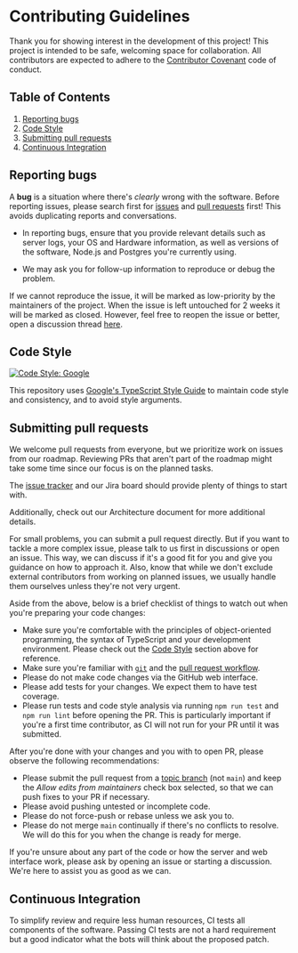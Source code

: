 # Contributing Guidelines

Thank you for showing interest in the development of this project! This project
is intended to be safe, welcoming space for collaboration. All contributors
are expected to adhere to the [Contributor Covenant](https://www.contributor-covenant.org/)
code of conduct.

## Table of Contents

1. [Reporting bugs](#reporting-bugs)
2. [Code Style](#code-style)
3. [Submitting pull requests](#submitting-pull-requests)
4. [Continuous Integration](#continuous-integration)

## Reporting bugs

A **bug** is a situation where there's *clearly* wrong with the software. Before reporting
issues, please search first for [issues](https://github.com/se3-3124/spotless-solutions/issues) and
[pull requests](https://github.com/se3-3124/spotless-solutions/pulls) first! This avoids
duplicating reports and conversations.

- In reporting bugs, ensure that you provide relevant details such as server logs, your OS
and Hardware information, as well as versions of the software, Node.js and Postgres you're
currently using.

- We may ask you for follow-up information to reproduce or debug the problem.

If we cannot reproduce the issue, it will be marked as low-priority by the maintainers of
the project. When the issue is left untouched for 2 weeks it will be marked as closed.
However, feel free to reopen the issue or better, open a discussion
thread [here](https://github.com/se3-3124/spotless-solutions/discussions).

## Code Style

[![Code Style: Google](https://img.shields.io/badge/code%20style-google-blueviolet.svg)](https://github.com/google/gts)

This repository uses [Google's TypeScript Style Guide](https://google.github.io/styleguide/tsguide.html)
to maintain code style and consistency, and to avoid style arguments.

## Submitting pull requests

We welcome pull requests from everyone, but we prioritize work on issues from our roadmap.
Reviewing PRs that aren't part of the roadmap might take some time since our focus is on the
planned tasks.

The [issue tracker](https://github.com/se3-3124/issues) and our Jira board should provide
plenty of things to start with.

Additionally, check out our Architecture document for more additional details.

For small problems, you can submit a pull request directly. But if you want to
tackle a more complex issue, please talk to us first in discussions or open an issue.
This way, we can discuss if it's a good fit for you and give you guidance on how to
approach it. Also, know that while we don't exclude external contributors from working
on planned issues, we usually handle them ourselves unless they're not very urgent.

Aside from the above, below is a brief checklist of things to watch out when you're
preparing your code changes:

- Make sure you're comfortable with the principles of object-oriented programming,
  the syntax of TypeScript and your development environment. Please check out the
  [Code Style](#code-style) section above for reference.
- Make sure you're familiar with [`git`](https://git-scm.com/) and the
  [pull request workflow](https://help.github.com/en/github/collaborating-with-issues-and-pull-requests/proposing-changes-to-your-work-with-pull-requests).
- Please do not make code changes via the GitHub web interface.
- Please add tests for your changes. We expect them to have test coverage.
- Please run tests and code style analysis via running `npm run test` and
  `npm run lint` before opening the PR. This is particularly important if you're
  a first time contributor, as CI will not run for your PR until it was submitted.

After you're done with your changes and you with to open PR, please observe the
following recommendations:

- Please submit the pull request from a [topic branch](https://git-scm.com/book/en/v2/Git-Branching-Branching-Workflows#_topic_branch)
  (not `main`) and keep the *Allow edits from maintainers* check box selected, so
  that we can push fixes to your PR if necessary.
- Please avoid pushing untested or incomplete code.
- Please do not force-push or rebase unless we ask you to.
- Please do not merge `main` continually if there's no conflicts to resolve. We
  will do this for you when the change is ready for merge.

If you're unsure about any part of the code or how the server and web interface work,
please ask by opening an issue or starting a discussion. We're here to assist you as
good as we can.

## Continuous Integration

To simplify review and require less human resources, CI tests all components of the
software. Passing CI tests are not a hard requirement but a good indicator what the
bots will think about the proposed patch.
